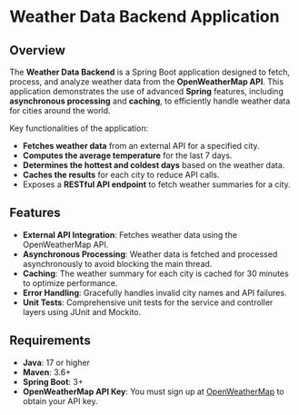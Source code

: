# Weather Data Backend Application

## Overview

The **Weather Data Backend** is a Spring Boot application designed to fetch, process, and analyze weather data from the **OpenWeatherMap API**. This application demonstrates the use of advanced **Spring** features, including **asynchronous processing** and **caching**, to efficiently handle weather data for cities around the world.

Key functionalities of the application:
- **Fetches weather data** from an external API for a specified city.
- **Computes the average temperature** for the last 7 days.
- **Determines the hottest and coldest days** based on the weather data.
- **Caches the results** for each city to reduce API calls.
- Exposes a **RESTful API endpoint** to fetch weather summaries for a city.

## Features

- **External API Integration**: Fetches weather data using the OpenWeatherMap API.
- **Asynchronous Processing**: Weather data is fetched and processed asynchronously to avoid blocking the main thread.
- **Caching**: The weather summary for each city is cached for 30 minutes to optimize performance.
- **Error Handling**: Gracefully handles invalid city names and API failures.
- **Unit Tests**: Comprehensive unit tests for the service and controller layers using JUnit and Mockito.

## Requirements

- **Java**: 17 or higher
- **Maven**: 3.6+
- **Spring Boot**: 3+
- **OpenWeatherMap API Key**: You must sign up at [OpenWeatherMap](https://openweathermap.org/api) to obtain your API key.



